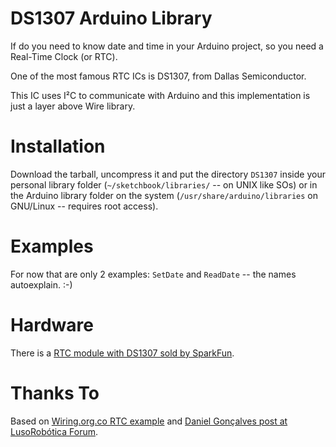 DS1307 Arduino Library
======================

If do you need to know date and time in your Arduino project, so you need a Real-Time Clock (or RTC).

One of the most famous RTC ICs is DS1307, from Dallas Semiconductor.

This IC uses I²C to communicate with Arduino and this implementation is just a layer above Wire library.


Installation
============

Download the tarball, uncompress it and put the directory `DS1307` inside your personal library folder (`~/sketchbook/libraries/` -- on UNIX like SOs) or in the Arduino library folder on the system (`/usr/share/arduino/libraries` on GNU/Linux -- requires root access).


Examples
========

For now that are only 2 examples: `SetDate` and `ReadDate` -- the names autoexplain. :-)


Hardware
========

There is a [RTC module with DS1307 sold by SparkFun](http://www.sparkfun.com/products/99).


Thanks To
=========

Based on [Wiring.org.co RTC example](http://wiring.org.co/learning/libraries/realtimeclock.html) and [Daniel Gonçalves post at LusoRobótica Forum](http://lusorobotica.com/index.php/topic,681.0.html).
